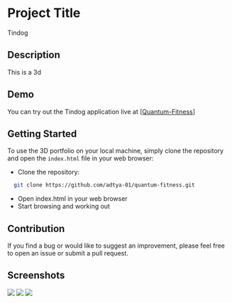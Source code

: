 # Project Title

Tindog 

## Description

This is a 3d




## Demo

You can try out the Tindog application live at [[Quantum-Fitness](https://quantumfitness.netlify.app/)]


## Getting Started

To use the 3D portfolio on your local machine, simply clone the repository and open the `index.html` file in your web browser:

- Clone the repository:


```bash
  git clone https://github.com/adtya-01/quantum-fitness.git
```
  - Open index.html in your web browser
  - Start browsing and working out

## Contribution

If you find a bug or would like to suggest an improvement, please feel free to open an issue or submit a pull request.

## Screenshots

<img src = coverpg.png>
<img src = searchpg.png>
<img src = detail.png>

